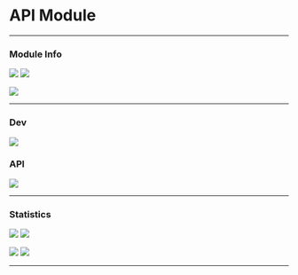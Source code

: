 # API Module
___
### Module Info
![](https://img.shields.io/badge/Java%20JDK-17-orange?style=for-the-badge)
![](https://img.shields.io/badge/Build%20&%20Deployment-Maven-purple?style=for-the-badge)

![](https://img.shields.io/badge/Package-org.x.x-green?style=for-the-badge)
___
### Dev
![](https://img.shields.io/github/last-commit/Kushurando/Software-Projekt-Management---Pathfinder/dev?style=for-the-badge)
### API
![](https://img.shields.io/github/last-commit/Kushurando/Software-Projekt-Management---Pathfinder/API?style=for-the-badge)
___
### Statistics
![](https://img.shields.io/tokei/lines/github/Kushurando/Software-Projekt-Management---Pathfinder?style=for-the-badge)
![](https://img.shields.io/github/repo-size/Kushurando/Software-Projekt-Management---Pathfinder?style=for-the-badge)

![](https://img.shields.io/github/issues-raw/Kushurando/Software-Projekt-Management---Pathfinder?style=for-the-badge)
![](https://img.shields.io/github/issues-pr-raw/Kushurando/Software-Projekt-Management---Pathfinder?style=for-the-badge)
___
